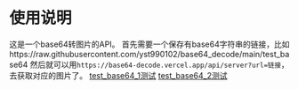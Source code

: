 # 使用说明
这是一个base64转图片的API。
首先需要一个保存有base64字符串的链接，比如https://raw.githubusercontent.com/yst990102/base64_decode/main/test_base64
然后就可以用`https://base64-decode.vercel.app/api/server?url=链接`，去获取对应的图片了。
[test_base64_1测试](https://base64-decode.vercel.app/api/server?url=https://raw.githubusercontent.com/yst990102/base64_decode/main/test_base64_1)
[test_base64_2测试](https://base64-decode.vercel.app/api/server?url=https://raw.githubusercontent.com/yst990102/base64_decode/main/test_base64_2)